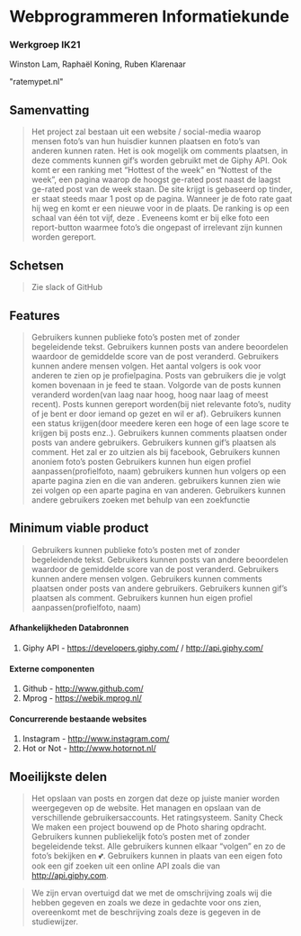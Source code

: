 # Webprogrammeren Informatiekunde

### Werkgroep IK21

Winston Lam,
Raphaël Koning,
Ruben Klarenaar

"ratemypet.nl"

## Samenvatting
> Het project zal bestaan uit een website / social-media waarop mensen foto’s van hun huisdier kunnen plaatsen en foto’s van anderen kunnen raten. Het is ook mogelijk om comments plaatsen, in deze comments kunnen gif’s worden gebruikt met de Giphy API.
Ook komt er een ranking met “Hottest of the week” en “Nottest of the week”, een pagina waarop de hoogst ge-rated post naast de laagst ge-rated post van de week staan. De site krijgt is gebaseerd op tinder, er staat steeds maar 1 post op de pagina. Wanneer je de foto rate gaat hij weg en komt er een nieuwe voor in de plaats.
De ranking is op een schaal van één tot vijf, deze . Eveneens komt er bij elke foto een report-button waarmee foto’s die ongepast of irrelevant zijn kunnen worden gereport.

## Schetsen
> Zie slack of GitHub

## Features

> Gebruikers kunnen publieke foto’s posten met of zonder begeleidende tekst.
Gebruikers kunnen posts van andere beoordelen waardoor de gemiddelde score van de post veranderd.
Gebruikers kunnen andere mensen volgen. Het aantal volgers is ook voor anderen te zien op je profielpagina.
Posts van gebruikers die je volgt komen bovenaan in je feed te staan.
Volgorde van de posts kunnen veranderd worden(van laag naar hoog, hoog naar laag of meest recent).
Posts kunnen gereport worden(bij niet relevante foto’s, nudity of je bent er door iemand op gezet en wil er af).
Gebruikers kunnen een status krijgen(door meedere keren een hoge of een lage score te krijgen bij posts enz..).
Gebruikers kunnen comments plaatsen onder posts van andere gebruikers.
Gebruikers kunnen gif’s plaatsen als comment. Het zal er zo uitzien als bij facebook,
Gebruikers kunnen anoniem foto’s posten
Gebruikers kunnen hun eigen profiel aanpassen(profielfoto, naam)
gebruikers kunnen hun volgers op een aparte pagina zien en die van anderen.
gebruikers kunnen zien wie zei volgen op een aparte pagina en van anderen.
Gebruikers kunnen andere gebruikers zoeken met behulp van een zoekfunctie

## Minimum viable product

> Gebruikers kunnen publieke foto’s posten met of zonder begeleidende tekst.
Gebruikers kunnen posts van andere beoordelen waardoor de gemiddelde score van de post veranderd.
Gebruikers kunnen andere mensen volgen.
Gebruikers kunnen comments plaatsen onder posts van andere gebruikers.
Gebruikers kunnen gif’s plaatsen als comment.
Gebruikers kunnen hun eigen profiel aanpassen(profielfoto, naam)


#### Afhankelijkheden Databronnen
1. Giphy API - https://developers.giphy.com/ / http://api.giphy.com/

#### Externe componenten
1. Github - http://www.github.com/
2. Mprog - https://webik.mprog.nl/

#### Concurrerende bestaande websites
1. Instagram - http://www.instagram.com/
2. Hot or Not - http://www.hotornot.nl/

## Moeilijkste delen
> Het opslaan van posts en zorgen dat deze op juiste manier worden weergegeven op de website.
Het managen en opslaan van de verschillende gebruikersaccounts.
Het ratingsysteem.
Sanity Check
We maken een project bouwend op de Photo sharing opdracht.
Gebruikers kunnen publiekelijk foto’s posten met of zonder begeleidende tekst. Alle gebruikers kunnen elkaar “volgen” en zo de foto’s bekijken en 💕. Gebruikers kunnen in plaats van een eigen foto ook een gif zoeken uit een online API zoals die van http://api.giphy.com.

> We zijn ervan overtuigd dat we met de omschrijving zoals wij die hebben gegeven en zoals we deze in gedachte voor ons zien, overeenkomt met de beschrijving zoals deze is gegeven in de studiewijzer.